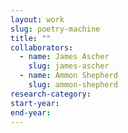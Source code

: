 ```yaml
---
layout: work
slug: poetry-machine
title: ""
collaborators: 
  - name: James Ascher
    slug: james-ascher
  - name: Ammon Shepherd
    slug: ammon-shepherd
research-category: 
start-year:
end-year: 
---
```

